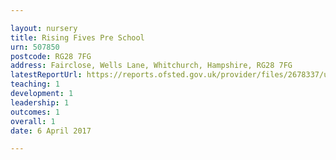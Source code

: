 ```yaml
---

layout: nursery
title: Rising Fives Pre School
urn: 507850
postcode: RG28 7FG
address: Fairclose, Wells Lane, Whitchurch, Hampshire, RG28 7FG
latestReportUrl: https://reports.ofsted.gov.uk/provider/files/2678337/urn/507850.pdf
teaching: 1
development: 1
leadership: 1
outcomes: 1
overall: 1
date: 6 April 2017

---
```

